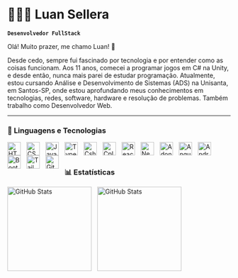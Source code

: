 # 🧑🏻‍💻 Luan Sellera

**`Desenvolvedor FullStack`**

Olá! Muito prazer, me chamo Luan! 👋

Desde cedo, sempre fui fascinado por tecnologia e por entender como as coisas funcionam. Aos 11 anos, comecei a programar jogos em C# na Unity, e desde então, nunca mais parei de estudar programação. Atualmente, estou cursando Análise e Desenvolvimento de Sistemas (ADS) na Unisanta, em Santos-SP, onde estou aprofundando meus conhecimentos em tecnologias, redes, software, hardware e resolução de problemas. Também trabalho como Desenvolvedor Web.



---

### 🤖 Linguagens e Tecnologias

<img 
    align="left" 
    alt="HTML"
    title="HTML" 
    width="30px" 
    style="padding-right: 10px;" 
    src="https://cdn.jsdelivr.net/gh/devicons/devicon@latest/icons/html5/html5-original.svg" 
/>
<img 
    align="left" 
    alt="CSS" 
    title="CSS"
    width="30px" 
    style="padding-right: 10px;" 
    src="https://cdn.jsdelivr.net/gh/devicons/devicon@latest/icons/css3/css3-original.svg" 
/>
<img 
    align="left" 
    alt="JavaScript" 
    title="JavaScript"
    width="30px" 
    style="padding-right: 10px;" 
    src="https://cdn.jsdelivr.net/gh/devicons/devicon@latest/icons/javascript/javascript-original.svg" 
/>
<img 
    align="left" 
    alt="TypeScript"
    title="TypeScript" 
    width="30px" 
    style="padding-right: 10px;" 
    src="https://cdn.jsdelivr.net/gh/devicons/devicon@latest/icons/typescript/typescript-original.svg" 
/>
<img
  align="left" 
  alt="Csharp"
  title="Csharp" 
  width="30px" 
  style="padding-right: 10px;" 
  src="https://cdn.jsdelivr.net/gh/devicons/devicon@latest/icons/csharp/csharp-original.svg" 
/>

<img
  align="left" 
  alt="Cplusplus"
  title="Cplusplus" 
  width="30px" 
  style="padding-right: 10px;" 
  src="https://cdn.jsdelivr.net/gh/devicons/devicon@latest/icons/cplusplus/cplusplus-original.svg" 
/>
<img 
    align="left" 
    alt="React"
    title="React" 
    width="30px" 
    style="padding-right: 10px;" 
    src="https://cdn.jsdelivr.net/gh/devicons/devicon@latest/icons/react/react-original.svg" 
/>
<img 
    align="left" 
    alt="Next.js" 
    title="Next.js"
    width="30px" 
    style="padding-right: 10px;"
    src="https://cdn.jsdelivr.net/gh/devicons/devicon@latest/icons/nextjs/nextjs-original.svg" 
/>
<img
  align="left"
  alt="AdonisJs"
  title="AdonisJs"
  width="30px"
  style="padding-right: 10px;"
  src="https://cdn.jsdelivr.net/gh/devicons/devicon@latest/icons/adonisjs/adonisjs-original.svg"
/>
<img
  align="left"
  alt="Angular"
  title="Angular"
  width="30px"
  style="padding-right: 10px;"
  src="https://cdn.jsdelivr.net/gh/devicons/devicon@latest/icons/angular/angular-original.svg"
/>
<img
  align="left"
  alt="Android"
  Ttile="Android"
  width="30px"
  style="padding-right: 10px;"
  src="https://cdn.jsdelivr.net/gh/devicons/devicon@latest/icons/android/android-original.svg" 
/>
<img 
    align="left" 
    alt="Bootstrap"
    title="Bootstrap" 
    width="30px" 
    style="padding-right: 10px;" 
    src="https://cdn.jsdelivr.net/gh/devicons/devicon@latest/icons/bootstrap/bootstrap-original.svg" 
/>
<img 
    align="left" 
    alt="Tailwind" 
    title="Tailwind"
    width="30px" 
    style="padding-right: 10px;" 
    src="https://cdn.jsdelivr.net/gh/devicons/devicon@latest/icons/tailwindcss/tailwindcss-original.svg" 
/> 
<img 
    align="left" 
    alt="Git" 
    title="Git"
    width="30px" 
    style="padding-right: 10px;" 
    src="https://cdn.jsdelivr.net/gh/devicons/devicon@latest/icons/git/git-original.svg" 
/>

<br/>
<br/>

### 📊 Estatísticas

<p>
  <img
    align="left" 
    alt="GitHub Stats" 
    height="190" 
    style="padding-right: 10px;" 
    src="https://github-readme-stats.vercel.app/api?username=devvluan&show_icons=true&theme=tokyonight&include_all_commits=true&locale=pt-br" 
  />
  <img
    align="left" 
    alt="GitHub Stats" 
    height="190" 
    src="https://github-readme-stats.vercel.app/api/top-langs/?username=devvluan&theme=tokyonight&layout=compact&custom_title=Tecnologias&langs_count=9" 
  />
</p>

